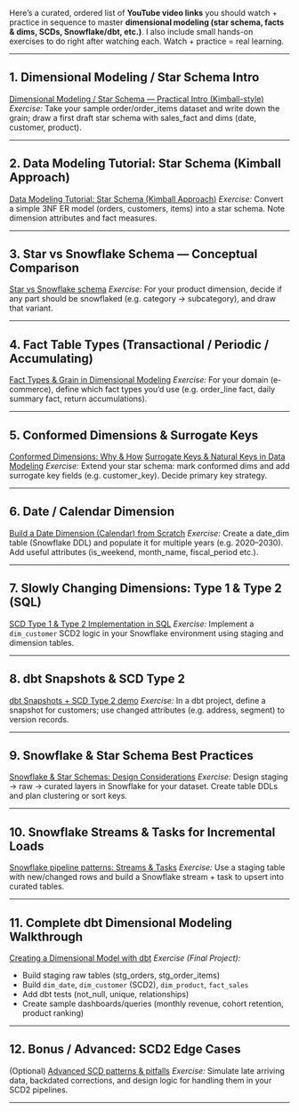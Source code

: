Here’s a curated, ordered list of **YouTube video links** you should watch + practice in sequence to master **dimensional modeling (star schema, facts & dims, SCDs, Snowflake/dbt, etc.)**. I also include small hands-on exercises to do right after watching each. Watch + practice = real learning.

---

## 1. Dimensional Modeling / Star Schema Intro

[Dimensional Modeling / Star Schema — Practical Intro (Kimball-style)](https://www.youtube.com/watch?v=dsKnn89gcSE&utm_source=chatgpt.com)
*Exercise:* Take your sample order/order_items dataset and write down the grain; draw a first draft star schema with sales_fact and dims (date, customer, product).

---

## 2. Data Modeling Tutorial: Star Schema (Kimball Approach)

[Data Modeling Tutorial: Star Schema (Kimball Approach)](https://www.youtube.com/watch?v=gRE3E7VUzRU&utm_source=chatgpt.com)
*Exercise:* Convert a simple 3NF ER model (orders, customers, items) into a star schema. Note dimension attributes and fact measures.

---

## 3. Star vs Snowflake Schema — Conceptual Comparison

[Star vs Snowflake schema](https://www.youtube.com/watch?v=huQJnr5bi_Y&utm_source=chatgpt.com)
*Exercise:* For your product dimension, decide if any part should be snowflaked (e.g. category → subcategory), and draw that variant.

---

## 4. Fact Table Types (Transactional / Periodic / Accumulating)

[Fact Types & Grain in Dimensional Modeling](https://www.youtube.com/watch?v=AALj6r-IWfY&utm_source=chatgpt.com)
*Exercise:* For your domain (e-commerce), define which fact types you’d use (e.g. order_line fact, daily summary fact, return accumulations).

---

## 5. Conformed Dimensions & Surrogate Keys

[Conformed Dimensions: Why & How](https://www.youtube.com/watch?v=mK1MKKRmAoA&utm_source=chatgpt.com)
[Surrogate Keys & Natural Keys in Data Modeling](https://www.youtube.com/watch?v=YO58bvr6o-E&utm_source=chatgpt.com)
*Exercise:* Extend your star schema: mark conformed dims and add surrogate key fields (e.g. customer_key). Decide primary key strategy.

---

## 6. Date / Calendar Dimension

[Build a Date Dimension (Calendar) from Scratch](https://www.youtube.com/watch?v=LwT2yrw7uhA&utm_source=chatgpt.com)
*Exercise:* Create a date_dim table (Snowflake DDL) and populate it for multiple years (e.g. 2020–2030). Add useful attributes (is_weekend, month_name, fiscal_period etc.).

---

## 7. Slowly Changing Dimensions: Type 1 & Type 2 (SQL)

[SCD Type 1 & Type 2 Implementation in SQL](https://www.youtube.com/watch?v=kii_Kukh4po&utm_source=chatgpt.com)
*Exercise:* Implement a `dim_customer` SCD2 logic in your Snowflake environment using staging and dimension tables.

---

## 8. dbt Snapshots & SCD Type 2

[dbt Snapshots + SCD Type 2 demo](https://www.youtube.com/watch?v=caR5S07YJ7Y&utm_source=chatgpt.com)
*Exercise:* In a dbt project, define a snapshot for customers; use changed attributes (e.g. address, segment) to version records.

---

## 9. Snowflake & Star Schema Best Practices

[Snowflake & Star Schemas: Design Considerations](https://www.youtube.com/watch?v=qdcBybbUlq8&utm_source=chatgpt.com)
*Exercise:* Design staging → raw → curated layers in Snowflake for your dataset. Create table DDLs and plan clustering or sort keys.

---

## 10. Snowflake Streams & Tasks for Incremental Loads

[Snowflake pipeline patterns: Streams & Tasks](https://www.youtube.com/watch?v=r21LxKeaP8w&utm_source=chatgpt.com)
*Exercise:* Use a staging table with new/changed rows and build a Snowflake stream + task to upsert into curated tables.

---

## 11. Complete dbt Dimensional Modeling Walkthrough

[Creating a Dimensional Model with dbt](https://www.youtube.com/watch?v=p-j-dcmOOqs&utm_source=chatgpt.com)
*Exercise (Final Project):*

* Build staging raw tables (stg_orders, stg_order_items)
* Build `dim_date`, `dim_customer` (SCD2), `dim_product`, `fact_sales`
* Add dbt tests (not_null, unique, relationships)
* Create sample dashboards/queries (monthly revenue, cohort retention, product ranking)

---

## 12. Bonus / Advanced: SCD2 Edge Cases

(Optional) [Advanced SCD patterns & pitfalls](https://www.youtube.com/watch?v=YhjS3Urge9A&utm_source=chatgpt.com)
*Exercise:* Simulate late arriving data, backdated corrections, and design logic for handling them in your SCD2 pipelines.

---
